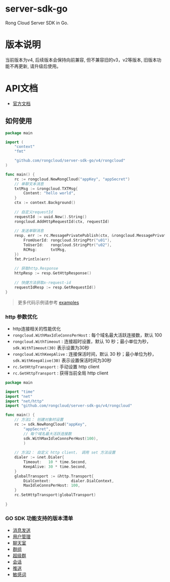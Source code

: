 server-sdk-go
=============

Rong Cloud Server SDK in Go.

# 版本说明
当前版本为v4, 后续版本会保持向前兼容, 但不兼容旧的v3，v2等版本, 旧版本功能不再更新, 请升级后使用。

# API文档
- [官方文档](https://doc.rongcloud.cn/imserver/server/v1/overview)

## 如何使用

```go
package main

import (
    "context"
    "fmt"

    "github.com/rongcloud/server-sdk-go/v4/rongcloud"
)

func main() {
    rc := rongcloud.NewRongCloud("appKey", "appSecret")
    // 单聊文本消息
    txtMsg := &rongcloud.TXTMsg{
        Content: "hello world",
    }
    ctx := context.Background()
    
    // 自定义requestId
    requestId := uuid.New().String()
    rongcloud.AddHttpRequestId(ctx, requestId)
    
    // 发送单聊消息
    resp, err := rc.MessagePrivatePublish(ctx, &rongcloud.MessagePrivatePublishRequest{
        FromUserId: rongcloud.StringPtr("u01"),
        ToUserId:   rongcloud.StringPtr("u02"),
        RCMsg:      txtMsg,
    })
    fmt.Println(err)
    
    // 获取http.Response
    httpResp := resp.GetHttpResponse()
    
    // 快捷方法获取x-request-id
    requestIdResp := resp.GetRequestId()
}
```

> 更多代码示例请参考 [examples](./examples/README.md) 

### http 参数优化

- http连接相关的性能优化
- `rongcloud.WithMaxIdleConnsPerHost` : 每个域名最大活跃连接数，默认 100
- `rongcloud.WithTimeout` : 连接超时设置，默认 10 秒；最小单位为秒， `sdk.WithTimeout(30)` 表示设置为30秒
- `rongcloud.WithKeepAlive` : 连接保活时间，默认 30 秒；最小单位为秒， `sdk.WithKeepAlive(30)` 表示设置保活时间为30秒
- `rc.SetHttpTransport` : 手动设置 http client
- `rc.GetHttpTransport` : 获得当前全局 http client

```go
package main

import "time"
import "net"
import "net/http"
import "github.com/rongcloud/server-sdk-go/v4/rongcloud"

func main() {
	// 方法1： 创建对象时设置
	rc := sdk.NewRongCloud("appKey",
		"appSecret",
		// 每个域名最大活跃连接数
		sdk.WithMaxIdleConnsPerHost(100),
		)
	
	// 方法2： 自定义 http client， 调用 set 方法设置
	dialer := &net.Dialer{
        Timeout:   10 * time.Second,
        KeepAlive: 30 * time.Second,
    }
    globalTransport := &http.Transport{
        DialContext:         dialer.DialContext,
        MaxIdleConnsPerHost: 100,
    }
    rc.SetHttpTransport(globalTransport)
	
}
```

### GO SDK 功能支持的版本清单

* [消息发送](./examples/message/README.md)
* [用户管理](./examples/user/README.md)
* [聊天室](./examples/chatroom/README.md)
* [群组](./examples/group/README.md)
* [超级群](./examples/ultragroup/README.md)
* [会话](./examples/conversation/README.md)
* [推送](./examples/push/README.md)
* [敏感词](./examples/sensitive/README.md)